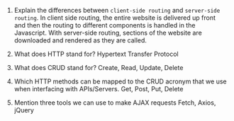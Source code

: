 1.  Explain the differences between `client-side routing` and `server-side routing`.
    In client side routing, the entire website is delivered up front and then the routing to different components is handled in the Javascript. With server-side routing, sections of the website are downloaded and rendered as they are called.

1.  What does HTTP stand for?
    Hypertext Transfer Protocol

1.  What does CRUD stand for?
    Create, Read, Update, Delete
    
1.  Which HTTP methods can be mapped to the CRUD acronym that we use when interfacing with APIs/Servers.
    Get, Post, Put, Delete
    
1.  Mention three tools we can use to make AJAX requests
Fetch, Axios, jQuery
